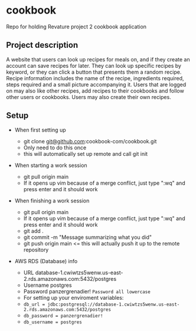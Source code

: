 # cookbook 
Repo for holding Revature project 2 cookbook application 

## Project description

A website that users can look up recipes for meals on, and if they create an account can save recipes for later. They can look up specific recipes by
keyword, or they can click a button that presents them a random recipe. Recipe information includes the name of the recipe, ingredients required, steps required
and a small picture accompanying it. Users that are logged on may also like other recipes, add recipes to their cookbooks and follow other users or cookbooks.
Users may also create their own recipes. 



## Setup

* When first setting up
	- git clone git@github.com:cookbook-com/cookbook.git
	- Only need to do this once
	- this will automatically set up remote and call git init
	
* When starting a work session
	- git pull origin main
	- If it opens up vim because of a merge conflict, just type ":wq" and press enter and it should work
	
* When finishing a work session
	- git pull origin main
	- If it opens up vim because of a merge conflict, just type ":wq" and press enter and it should work
	- git add .
	- git commit -m "Message summarizing what you did"
	- git push origin main <= this will actually push it up to the remote repository
	
* AWS RDS (Database) info
	- URL database-1.cwiwtzs5wenw.us-east-2.rds.amazonaws.com:5432/postgres
	- Username postgres
	- Password panzergrenadier! ```Password all lowercase```
	- For setting up your enviroment variables: 
	- `db_url = jdbc:postgresql://database-1.cwiwtzs5wenw.us-east-2.rds.amazonaws.com:5432/postgres`
	- `db_password = panzergrenadier!`
	- `db_username = postgres`
	
